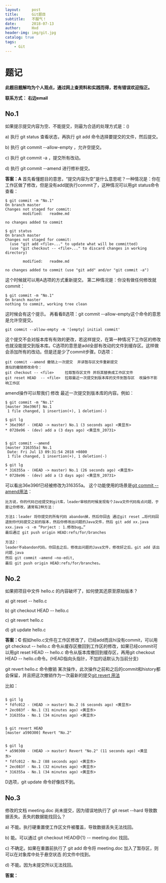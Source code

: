 ```yaml
---
layout:     post
title:      Git题目
subtitle:   不服气！
date:       2018-07-13
author:     Hxd
header-img: img/git.jpg
catalog: true
tags:
    - Git
---
```


# 题记
**此题目题解均为个人观点，通过网上查资料和实践而得，若有错误欢迎指正。**

**联系方式： 右边email**

## No.1

如果提示提交内容为空、不能提交，则最为合适的处理方式是：()

a) 执行 git status 查看状态，再执行 git add 命令选择要提交的文件，然后提交。 

b) 执行 git commit --allow-empty ，允许空提交。 

c) 执行 git commit -a ，提交所有改动。 

d) 执行 git commit --amend 进行修补提交。 

**答案：A**  首先看懂题目的意思，“提交内容为空”是什么意思呢？一种情况是：你在工作区做了修改，但是没有add就执行commit了，这种情况可以用git status命令查看：

```
$ git commit -m "No.1"
On branch master
Changes not staged for commit:
        modified:   readme.md

no changes added to commit

$ git status
On branch master
Changes not staged for commit:
  (use "git add <file>..." to update what will be committed)
  (use "git checkout -- <file>..." to discard changes in working directory)

        modified:   readme.md

no changes added to commit (use "git add" and/or "git commit -a")
```
这个时候就可以用A选项的方式重新提交。
第二种情况是：你没有做任何修改就commit：
```
$ git commit -m "No.1"
On branch master
nothing to commit, working tree clean
```
这时候会有这个提示。
再看看B选项：git commit --allow-empty这个命令的意思是允许空提交。
```
git commit --allow-empty -m '[empty] initial commit'
```
这个提交不会对版本库有有效的更改，若这样提交，在第一种情况下工作区的修改也就没能提交到版本库。C选项的意思是add全部有改动的文件到缓存区。这样做会添加所有的改动。但是还是少了commit步骤。D选项：
```
git commit --amend 撤销上一次提交  并讲暂存区文件重新提交
类似的撤销修改命令：
git checkout -- <file>     拉取暂存区文件 并将其替换成工作区文件
git reset HEAD  -- <file>  拉取最近一次提交到版本库的文件到暂存区  改操作不影响工作区
```
amend操作可以帮我们 修改 最近一次提交到版本库的内容。例如：
```
$ git commit -m "No.1"
[master 36e396f] No.1
 1 file changed, 1 insertion(+), 1 deletion(-)

$ git lg
* 36e396f - (HEAD -> master) No.1 (3 seconds ago) <黄显东>
* 0728e96 - (dev) add a (3 days ago) <黄显东_20731>


$ git commit --amend
[master 316355a] No.1
 Date: Fri Jul 13 09:31:54 2018 +0800
 1 file changed, 1 insertion(+), 1 deletion(-)

$ git lg
* 316355a - (HEAD -> master) No.1 (26 seconds ago) <黄显东>
* 0728e96 - (dev) add a (3 days ago) <黄显东_20731>

```
可以看出36e396f已经被修改为316355a。
这个功能使用的场景是[git commit --amend用法](https://blog.csdn.net/zhujiangtaotaise/article/details/73505770)：
```
比方说，你的代码已经提交到git库，leader审核的时候发现有个Java文件代码有点问题，于是让你修改，通常有2种方法：

方法1：leader 将你提交的所有代码 abandon掉，然后你回去 通过git reset …将代码回退到你代码提交之前的版本，然后你修改出问题的Java文件，然后 git add xx.java xxx.java -s -m “Porject : 1.修改bug…” 
最后通过 git push origin HEAD:refs/for/branches

方法2： 
leader不abandon代码，你回去之后，修改出问题的Java文件，修改好之后，git add 该出问题.java 
然后 git commit –amend –no-edit, 
最后 git push origin HEAD:refs/for/branches。
```

## No.2

如果把项目中文件 hello.c 的内容破坏了，如何使其还原至原始版本？ 

 a) git reset -- hello.c 
 
 b) git checkout HEAD -- hello.c 
 
 c) git revert hello.c 
 
 d) git update hello.c 

 **答案：C**  假如hello.c文件在工作区修改了，已经add而且hi没有commit，可以用git checkout -- hello.c 命令从缓存区撤回到工作区的修改，如果已经commit可以用git reset HEAD -- hello.c 命令从版本库撤回到缓存区，再用git checkout HEAD -- hello.c命令。(HEAD指向头指针，不加的话默认为当前分支)

 git revert hello.c 命令撤销 某次操作，此次操作之前和之后的commit和history都会保留，并且把这次撤销作为一次最新的提交[git revert 用法](https://www.cnblogs.com/0616--ataozhijia/p/3709917.html)

 比如：
 ```

$ git lg
* fdfc012 - (HEAD -> master) No.2 (6 seconds ago) <黄显东>
* 2ec083f - No.1 (31 minutes ago) <黄显东>
* 316355a - No.1 (34 minutes ago) <黄显东>


$ git revert HEAD
[master a590300] Revert "No.2"


$ git lg
* a590300 - (HEAD -> master) Revert "No.2" (11 seconds ago) <黄显
东>
* fdfc012 - No.2 (88 seconds ago) <黄显东>
* 2ec083f - No.1 (32 minutes ago) <黄显东>
* 316355a - No.1 (34 minutes ago) <黄显东>
```
D选项，git update 命令好像找不到。

## No.3

修改的文档 meeting.doc 尚未提交，因为错误地执行了 git reset --hard 导致数据丢失。丢失的数据能找回么？

a) 不能。执行硬重置使工作区文件被覆盖，导致数据丢失无法找回。 

b) 能。可以通过 git checkout HEAD@{1} -- meeting.doc 找回。 

c) 不确定。如果在重置前执行了 git add 命令将 meeting.doc 加入了暂存区，则可以在对象库中处于悬空状态 的文件中找到。 

d) 不能。因为未提交所以无法找回。 

**答案：**  